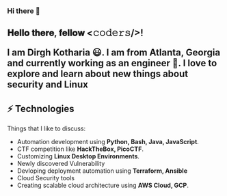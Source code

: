 ### Hi there 👋

<h2> 𝐇𝐞𝐥𝐥𝐨 𝐭𝐡𝐞𝐫𝐞, 𝐟𝐞𝐥𝐥𝐨𝐰 <𝚌𝚘𝚍𝚎𝚛𝚜/>! 


I am Dirgh Kotharia 😃. I am from Atlanta, Georgia and currently working as an engineer 🏫. I love to explore and learn about new things about security and Linux
## ⚡ Technologies
Things that I like to discuss:
- Automation development using **Python, Bash, Java, JavaScript**.
- CTF competition like **HackTheBox, PicoCTF**.
- Customizing **Linux Desktop Environments**.
- Newly discovered Vulnerability
- Devloping deployment automation using **Terraform, Ansible**
- Cloud Security tools
- Creating scalable cloud architecture using **AWS Cloud, GCP**.




